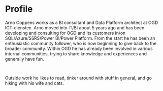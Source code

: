 # Profile

Arno Coppens works as a BI consultant and Data Platform architect at OGD ICT-diensten. Arno moved into IT/BI about 5 years ago and has been developing and consulting for OGD and its customers in/on SQL/Azure/SSRS/Power BI/Power Platform. From the start he has been an enthusiastic community follower, who is now beginning to give back to the broader community. Within OGD he has already been involved in various internal communities, trying to share knowledge and experiences and generally have fun.

 

Outside work he likes to read, tinker around with stuff in general, and go hiking with his wife and cats.
